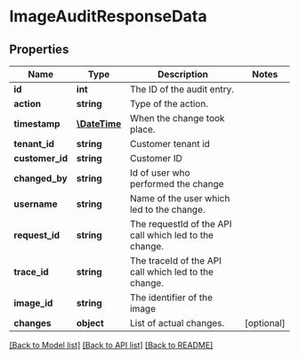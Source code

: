 # ImageAuditResponseData

## Properties
Name | Type | Description | Notes
------------ | ------------- | ------------- | -------------
**id** | **int** | The ID of the audit entry. | 
**action** | **string** | Type of the action. | 
**timestamp** | [**\DateTime**](\DateTime.md) | When the change took place. | 
**tenant_id** | **string** | Customer tenant id | 
**customer_id** | **string** | Customer ID | 
**changed_by** | **string** | Id of user who performed the change | 
**username** | **string** | Name of the user which led to the change. | 
**request_id** | **string** | The requestId of the API call which led to the change. | 
**trace_id** | **string** | The traceId of the API call which led to the change. | 
**image_id** | **string** | The identifier of the image | 
**changes** | **object** | List of actual changes. | [optional] 

[[Back to Model list]](../../README.md#documentation-for-models) [[Back to API list]](../../README.md#documentation-for-api-endpoints) [[Back to README]](../../README.md)

